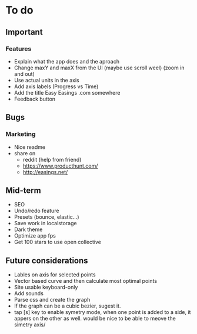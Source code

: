 # To do

## Important

### Features

- Explain what the app does and the aproach
- Change maxY and maxX from the UI (maybe use scroll weel) (zoom in and out)
- Use actual units in the axis
- Add axis labels (Progress vs Time)
- Add the title Easy Easings .com somewhere
- Feedback button

## Bugs

### Marketing

- Nice readme
- share on
  - reddit (help from friend)
  - https://www.producthunt.com/
  - http://easings.net/

## Mid-term

- SEO
- Undo/redo feature
- Presets (bounce, elastic...)
- Save work in localstorage
- Dark theme
- Optimize app fps
- Get 100 stars to use open collective

## Future considerations

- Lables on axis for selected points
- Vector based curve and then calculate most optimal points
- Site usable keyboard-only
- Add sounds
- Parse css and create the graph
- If the graph can be a cubic bezier, sugest it.
- tap [s] key to enable symetry mode, when one point is added to a side, it appers on the other as well. would be nice to be able to meove the simetry axis/
